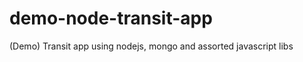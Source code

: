 demo-node-transit-app
=====================

(Demo) Transit app using nodejs, mongo and assorted javascript libs
